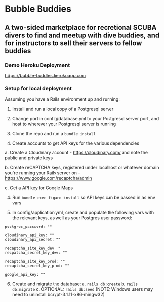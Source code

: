 # Bubble Buddies
## A two-sided marketplace for recretional SCUBA divers to find and meetup with dive buddies, and for instructors to sell their servers to fellow buddies

### Demo Heroku Deployment

https://bubble-buddies.herokuapp.com

### Setup for local deployment

Assuming you have a Rails environment up and running:

1) Install and run a local copy of a Postgresql server

2) Change port in config/database.yml to your Postgresql server port, and host to wherever your Postgresql server is running

3) Clone the repo and run a `bundle install`

4) Create accounts to get API keys for the various dependencies

  a. Create a Cloudinary account - https://cloudinary.com/ and note the public and private keys
  
  b. Create reCAPTCHA keys, registered under localhost or whatever domain you're running your Rails server on - https://www.google.com/recaptcha/admin
  
  c. Get a API key for Google Maps

4) Run `bundle exec figaro install` so API keys can be passed in as env vars

5) In config/application.yml, create and populate the following vars with the relevant keys, as well as your Postgres user password:
  ```
  postgres_password: ""

  cloudinary_api_key: ""
  cloudinary_api_secret: ""

  recaptcha_site_key_dev: "
  recpatcha_secret_key_dev: ""

  recaptcha_site_key_prod: ""
  recaptcha_secret_key_prod: ""
  
  google_api_key: ""
  ```

6) Create and migrate the database:
  a. `rails db:create`
  b. `rails db:migrate`
  c. OPTIONAL: `rails db:seed` (NOTE: Windows users may need to uninstall bcrypt-3.1.11-x86-mingw32)
